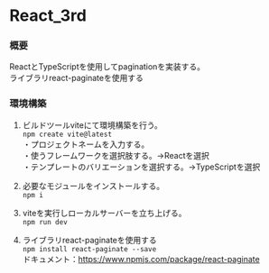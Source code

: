 # React_3rd
### 概要
ReactとTypeScriptを使用してpaginationを実装する。<br>
ライブラリreact-paginateを使用する<br>

### 環境構築
1. ビルドツールviteにて環境構築を行う。<br>
` npm create vite@latest `<br>
・プロジェクトネームを入力する。<br>
・使うフレームワークを選択肢する。→Reactを選択<br>
・テンプレートのバリエーションを選択する。→TypeScriptを選択<br>

2. 必要なモジュールをインストールする。<br>
` npm i `<br>

3. viteを実行しローカルサーバーを立ち上げる。<br>
` npm run dev `<br>

4. ライブラリreact-paginateを使用する<br>
` npm install react-paginate --save `<br>
ドキュメント：https://www.npmjs.com/package/react-paginate<br>
